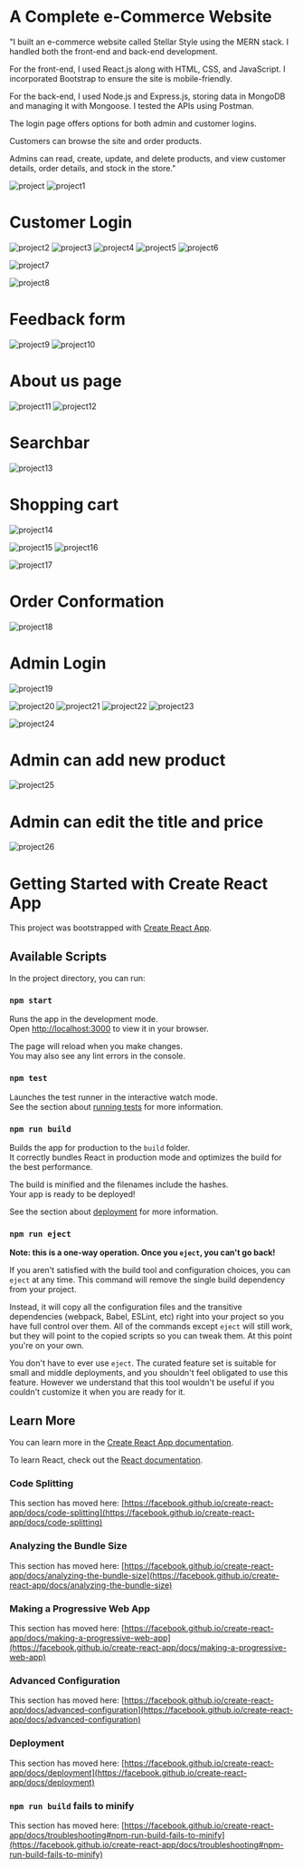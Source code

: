 # A Complete e-Commerce Website 

"I built an e-commerce website called Stellar Style using the MERN stack. I handled both the front-end and back-end development.

For the front-end, I used React.js along with HTML, CSS, and JavaScript. I incorporated Bootstrap to ensure the site is mobile-friendly.

For the back-end, I used Node.js and Express.js, storing data in MongoDB and managing it with Mongoose. I tested the APIs using Postman.

The login page offers options for both admin and customer logins.

Customers can browse the site and order products.

Admins can read, create, update, and delete products, and view customer details, order details, and stock in the store."









![project](https://github.com/saithra/FB-Connection--Steller-Styles-/assets/149575617/5503bdcd-6124-439b-b0e3-02cee2376781)
![project1](https://github.com/saithra/FB-Connection--Steller-Styles-/assets/149575617/51defc73-51cb-41c9-9da8-f97e3ba06a84)
# Customer Login
![project2](https://github.com/saithra/FB-Connection--Steller-Styles-/assets/149575617/a8e498a2-9fd4-4d1e-af2e-4d0bca8a6b6e)
![project3](https://github.com/saithra/FB-Connection--Steller-Styles-/assets/149575617/25b1f13f-08db-467e-b026-2f404eabcfb7)
![project4](https://github.com/saithra/FB-Connection--Steller-Styles-/assets/149575617/30d0dd64-9e9c-44ad-9161-fa3baa9d53ba)
![project5](https://github.com/saithra/FB-Connection--Steller-Styles-/assets/149575617/b00d1fa7-f5c5-4fac-b3c5-2c7134859ace)
![project6](https://github.com/saithra/FB-Connection--Steller-Styles-/assets/149575617/c35b3710-ed2e-4fd1-84cb-1c8ad0e2576c)

![project7](https://github.com/saithra/FB-Connection--Steller-Styles-/assets/149575617/aa99e8ce-c5f9-4d99-b83c-d31e0f4f2f83)

![project8](https://github.com/saithra/FB-Connection--Steller-Styles-/assets/149575617/eea55a7c-e155-4d9e-85a5-8be9ccb51dcb)
# Feedback form

![project9](https://github.com/saithra/FB-Connection--Steller-Styles-/assets/149575617/dc141a20-f50a-4a98-a016-feec3ccf7a08)
![project10](https://github.com/saithra/FB-Connection--Steller-Styles-/assets/149575617/7b90a35f-683a-4bef-8431-799e54a46c8d)
# About us page
![project11](https://github.com/saithra/FB-Connection--Steller-Styles-/assets/149575617/3afeff14-2fc6-48d3-b854-bf59fa28a659)
![project12](https://github.com/saithra/FB-Connection--Steller-Styles-/assets/149575617/d0f5c072-f6b0-40cd-a64b-460e560eddc7)
# Searchbar
![project13](https://github.com/saithra/FB-Connection--Steller-Styles-/assets/149575617/ba39f236-39e4-49f8-90af-f2d582362c60)
# Shopping cart
![project14](https://github.com/saithra/FB-Connection--Steller-Styles-/assets/149575617/7af32adb-2658-4d44-b1e5-72accbc9e310)


![project15](https://github.com/saithra/FB-Connection--Steller-Styles-/assets/149575617/285c5c85-e44d-496d-993f-7a8c5647efe8)
![project16](https://github.com/saithra/FB-Connection--Steller-Styles-/assets/149575617/5258bff8-ca6d-42e2-8fea-e6fd831247b1)

![project17](https://github.com/saithra/FB-Connection--Steller-Styles-/assets/149575617/de0ea07f-3f94-47ad-a66c-c62a954d2dc1)

# Order Conformation
![project18](https://github.com/saithra/FB-Connection--Steller-Styles-/assets/149575617/49b4948f-4528-4efb-9b51-5377a53e9049)
# Admin Login
![project19](https://github.com/saithra/FB-Connection--Steller-Styles-/assets/149575617/8d8983de-44b3-43ee-bc05-d60dc938c53b)

![project20](https://github.com/saithra/FB-Connection--Steller-Styles-/assets/149575617/dc19f5ef-76d0-49eb-adba-e81068a9e84e)
![project21](https://github.com/saithra/FB-Connection--Steller-Styles-/assets/149575617/c7080a71-5431-4008-bc9c-4aa5fb002fcd)
![project22](https://github.com/saithra/FB-Connection--Steller-Styles-/assets/149575617/1bc810bd-f7e2-465c-a7b1-df8781b87123)
![project23](https://github.com/saithra/FB-Connection--Steller-Styles-/assets/149575617/33563145-c447-4082-942c-0dbc4e5adefe)

![project24](https://github.com/saithra/FB-Connection--Steller-Styles-/assets/149575617/c8c82fc7-a6ca-4ac5-98e8-ea8205b4a343)
# Admin can add new product
![project25](https://github.com/saithra/FB-Connection--Steller-Styles-/assets/149575617/d34d3d03-8b57-44be-8b78-df1c0b3ae23e)
# Admin can edit the title and price

![project26](https://github.com/saithra/FB-Connection--Steller-Styles-/assets/149575617/7d6734dc-008c-4eb4-a474-5f9f113829e9)












# Getting Started with Create React App

This project was bootstrapped with [Create React App](https://github.com/facebook/create-react-app).

## Available Scripts

In the project directory, you can run:

### `npm start`

Runs the app in the development mode.\
Open [http://localhost:3000](http://localhost:3000) to view it in your browser.

The page will reload when you make changes.\
You may also see any lint errors in the console.

### `npm test`

Launches the test runner in the interactive watch mode.\
See the section about [running tests](https://facebook.github.io/create-react-app/docs/running-tests) for more information.

### `npm run build`

Builds the app for production to the `build` folder.\
It correctly bundles React in production mode and optimizes the build for the best performance.

The build is minified and the filenames include the hashes.\
Your app is ready to be deployed!

See the section about [deployment](https://facebook.github.io/create-react-app/docs/deployment) for more information.

### `npm run eject`

**Note: this is a one-way operation. Once you `eject`, you can't go back!**

If you aren't satisfied with the build tool and configuration choices, you can `eject` at any time. This command will remove the single build dependency from your project.

Instead, it will copy all the configuration files and the transitive dependencies (webpack, Babel, ESLint, etc) right into your project so you have full control over them. All of the commands except `eject` will still work, but they will point to the copied scripts so you can tweak them. At this point you're on your own.

You don't have to ever use `eject`. The curated feature set is suitable for small and middle deployments, and you shouldn't feel obligated to use this feature. However we understand that this tool wouldn't be useful if you couldn't customize it when you are ready for it.

## Learn More

You can learn more in the [Create React App documentation](https://facebook.github.io/create-react-app/docs/getting-started).

To learn React, check out the [React documentation](https://reactjs.org/).

### Code Splitting

This section has moved here: [https://facebook.github.io/create-react-app/docs/code-splitting](https://facebook.github.io/create-react-app/docs/code-splitting)

### Analyzing the Bundle Size

This section has moved here: [https://facebook.github.io/create-react-app/docs/analyzing-the-bundle-size](https://facebook.github.io/create-react-app/docs/analyzing-the-bundle-size)

### Making a Progressive Web App

This section has moved here: [https://facebook.github.io/create-react-app/docs/making-a-progressive-web-app](https://facebook.github.io/create-react-app/docs/making-a-progressive-web-app)

### Advanced Configuration

This section has moved here: [https://facebook.github.io/create-react-app/docs/advanced-configuration](https://facebook.github.io/create-react-app/docs/advanced-configuration)

### Deployment

This section has moved here: [https://facebook.github.io/create-react-app/docs/deployment](https://facebook.github.io/create-react-app/docs/deployment)

### `npm run build` fails to minify

This section has moved here: [https://facebook.github.io/create-react-app/docs/troubleshooting#npm-run-build-fails-to-minify](https://facebook.github.io/create-react-app/docs/troubleshooting#npm-run-build-fails-to-minify)
